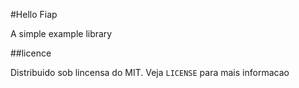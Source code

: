 #Hello Fiap

A simple example library

##licence

Distribuido sob lincensa do MIT. Veja `LICENSE` para mais informacao
